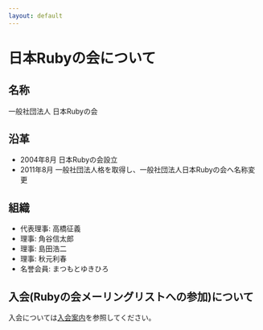 ```yaml
---
layout: default
---
```

# 日本Rubyの会について

## 名称

一般社団法人 日本Rubyの会


## 沿革

* 2004年8月 日本Rubyの会設立　
* 2011年8月 一般社団法人格を取得し、一般社団法人日本Rubyの会へ名称変更


## 組織

* 代表理事: 高橋征義
* 理事: 角谷信太郎
* 理事: 島田浩二
* 理事: 秋元利春
* 名誉会員: まつもとゆきひろ

## 入会(Rubyの会メーリングリストへの参加)について

入会については[入会案内](/mailinglist.html)を参照してください。
